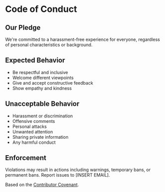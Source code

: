 # Code of Conduct

## Our Pledge

We're committed to a harassment-free experience for everyone, regardless of personal characteristics or background.

## Expected Behavior

- Be respectful and inclusive
- Welcome different viewpoints
- Give and accept constructive feedback
- Show empathy and kindness

## Unacceptable Behavior

- Harassment or discrimination
- Offensive comments
- Personal attacks
- Unwanted attention
- Sharing private information
- Any harmful conduct

## Enforcement

Violations may result in actions including warnings, temporary bans, or permanent bans. Report issues to [INSERT EMAIL].

Based on the [Contributor Covenant](https://www.contributor-covenant.org/version/1/4/code-of-conduct.html).
